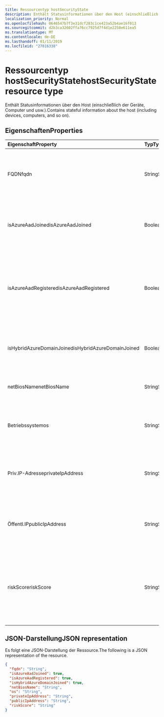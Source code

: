```yaml
---
title: Ressourcentyp hostSecurityState
description: Enthält Statusinformationen über den Host (einschließlich der Geräte, Computer und usw.).
localization_priority: Normal
ms.openlocfilehash: 0646547b7f3e31dcf283c1ce423a52b4ae16f013
ms.sourcegitcommit: d2b3ca32602ffa76cc7925d7f4d1e2258e611ea5
ms.translationtype: MT
ms.contentlocale: de-DE
ms.lasthandoff: 01/11/2019
ms.locfileid: "27816338"
---
```

# <a name="hostsecuritystate-resource-type"></a><span data-ttu-id="85b65-103">Ressourcentyp hostSecurityState</span><span class="sxs-lookup"><span data-stu-id="85b65-103">hostSecurityState resource type</span></span>

<span data-ttu-id="85b65-104">Enthält Statusinformationen über den Host (einschließlich der Geräte, Computer und usw.).</span><span class="sxs-lookup"><span data-stu-id="85b65-104">Contains stateful information about the host (including devices, computers, and so on).</span></span>

## <a name="properties"></a><span data-ttu-id="85b65-105">Eigenschaften</span><span class="sxs-lookup"><span data-stu-id="85b65-105">Properties</span></span>

| <span data-ttu-id="85b65-106">Eigenschaft</span><span class="sxs-lookup"><span data-stu-id="85b65-106">Property</span></span>   | <span data-ttu-id="85b65-107">Typ</span><span class="sxs-lookup"><span data-stu-id="85b65-107">Type</span></span>|<span data-ttu-id="85b65-108">Beschreibung</span><span class="sxs-lookup"><span data-stu-id="85b65-108">Description</span></span>|
|:---------------|:--------|:----------|
|<span data-ttu-id="85b65-109">FQDN</span><span class="sxs-lookup"><span data-stu-id="85b65-109">fqdn</span></span>|<span data-ttu-id="85b65-110">String</span><span class="sxs-lookup"><span data-stu-id="85b65-110">String</span></span>|<span data-ttu-id="85b65-111">Hosten der FQDN (Fully Qualified Domain Name) (z. B. `machine.company.com`).</span><span class="sxs-lookup"><span data-stu-id="85b65-111">Host FQDN (Fully Qualified Domain Name) (for example, `machine.company.com`).</span></span>|
|<span data-ttu-id="85b65-112">isAzureAadJoined</span><span class="sxs-lookup"><span data-stu-id="85b65-112">isAzureAadJoined</span></span>|<span data-ttu-id="85b65-113">Boolean</span><span class="sxs-lookup"><span data-stu-id="85b65-113">Boolean</span></span>|<span data-ttu-id="85b65-114">True, wenn der Host Domäne Azure Active Directory Domain Services beigetreten ist.</span><span class="sxs-lookup"><span data-stu-id="85b65-114">True if the host is domain joined to Azure Active Directory Domain Services.</span></span>|
|<span data-ttu-id="85b65-115">isAzureAadRegistered</span><span class="sxs-lookup"><span data-stu-id="85b65-115">isAzureAadRegistered</span></span>|<span data-ttu-id="85b65-116">Boolean</span><span class="sxs-lookup"><span data-stu-id="85b65-116">Boolean</span></span>|<span data-ttu-id="85b65-117">True, wenn der Host mit Azure Active Directory Gerät-Registrierung (BYOD Geräte - d. h., nicht vollständig durch Enterprise verwaltet) registriert.</span><span class="sxs-lookup"><span data-stu-id="85b65-117">True if the host registered with Azure Active Directory Device Registration (BYOD devices - that is, not fully managed by enterprise).</span></span>|
|<span data-ttu-id="85b65-118">isHybridAzureDomainJoined</span><span class="sxs-lookup"><span data-stu-id="85b65-118">isHybridAzureDomainJoined</span></span>|<span data-ttu-id="85b65-119">Boolean</span><span class="sxs-lookup"><span data-stu-id="85b65-119">Boolean</span></span>|<span data-ttu-id="85b65-120">True, wenn der Host der Domäne mit einer lokalen Active Directory-Domäne verbunden ist.</span><span class="sxs-lookup"><span data-stu-id="85b65-120">True if the host is domain joined to an on-premises Active Directory domain.</span></span>|
|<span data-ttu-id="85b65-121">netBiosName</span><span class="sxs-lookup"><span data-stu-id="85b65-121">netBiosName</span></span>|<span data-ttu-id="85b65-122">String</span><span class="sxs-lookup"><span data-stu-id="85b65-122">String</span></span>|<span data-ttu-id="85b65-123">Der Name der lokalen Host ohne den DNS-Domänennamen.</span><span class="sxs-lookup"><span data-stu-id="85b65-123">The local host name, without the DNS domain name.</span></span>|
|<span data-ttu-id="85b65-124">Betriebssystem</span><span class="sxs-lookup"><span data-stu-id="85b65-124">os</span></span>|<span data-ttu-id="85b65-125">String</span><span class="sxs-lookup"><span data-stu-id="85b65-125">String</span></span>|<span data-ttu-id="85b65-126">Host-Betriebssystem.</span><span class="sxs-lookup"><span data-stu-id="85b65-126">Host Operating System.</span></span> <span data-ttu-id="85b65-127">(Z. B. Windows10, Mac OS, RHEL, usw.).</span><span class="sxs-lookup"><span data-stu-id="85b65-127">(For example, Windows10, MacOS, RHEL, etc.).</span></span>|
|<span data-ttu-id="85b65-128">Priv.IP-Adresse</span><span class="sxs-lookup"><span data-stu-id="85b65-128">privateIpAddress</span></span>|<span data-ttu-id="85b65-129">String</span><span class="sxs-lookup"><span data-stu-id="85b65-129">String</span></span>|<span data-ttu-id="85b65-130">Private (nicht-routingfähige) IPv4 oder IPv6-Adresse (siehe [RFC 1918](https://tools.ietf.org/html/rfc1918)) zum Zeitpunkt der Warnung.</span><span class="sxs-lookup"><span data-stu-id="85b65-130">Private (not routable) IPv4 or IPv6 address (see [RFC 1918](https://tools.ietf.org/html/rfc1918)) at the time of the alert.</span></span>|
|<span data-ttu-id="85b65-131">Öffentl.IP</span><span class="sxs-lookup"><span data-stu-id="85b65-131">publicIpAddress</span></span>|<span data-ttu-id="85b65-132">String</span><span class="sxs-lookup"><span data-stu-id="85b65-132">String</span></span>|<span data-ttu-id="85b65-133">Öffentlich routingfähige IPv4 oder IPv6-Adresse (siehe [RFC 1918](https://tools.ietf.org/html/rfc1918)) zum Zeitpunkt der Warnung.</span><span class="sxs-lookup"><span data-stu-id="85b65-133">Publicly routable IPv4 or IPv6 address (see [RFC 1918](https://tools.ietf.org/html/rfc1918)) at time of the alert.</span></span>|
|<span data-ttu-id="85b65-134">riskScore</span><span class="sxs-lookup"><span data-stu-id="85b65-134">riskScore</span></span>|<span data-ttu-id="85b65-135">String</span><span class="sxs-lookup"><span data-stu-id="85b65-135">String</span></span>|<span data-ttu-id="85b65-136">Provider-generiert/berechnet Risiko Bewertung des Hosts.</span><span class="sxs-lookup"><span data-stu-id="85b65-136">Provider-generated/calculated risk score of the host.</span></span>  <span data-ttu-id="85b65-137">Empfohlene Wertebereich von 0 bis 1, die den Prozentsatz entspricht.</span><span class="sxs-lookup"><span data-stu-id="85b65-137">Recommended value range of 0-1, which equates to a percentage.</span></span>|

## <a name="json-representation"></a><span data-ttu-id="85b65-138">JSON-Darstellung</span><span class="sxs-lookup"><span data-stu-id="85b65-138">JSON representation</span></span>

<span data-ttu-id="85b65-139">Es folgt eine JSON-Darstellung der Ressource.</span><span class="sxs-lookup"><span data-stu-id="85b65-139">The following is a JSON representation of the resource.</span></span>

<!-- {
  "blockType": "resource",
  "optionalProperties": [

  ],
  "@odata.type": "microsoft.graph.hostSecurityState"
}-->

```json
{
  "fqdn": "String",
  "isAzureAadJoined": true,
  "isAzureAadRegistered": true,
  "isHybridAzureDomainJoined": true,
  "netBiosName": "String",
  "os": "String",
  "privateIpAddress": "String",
  "publicIpAddress": "String",
  "riskScore": "String"
}

```

<!-- uuid: 8fcb5dbc-d5aa-4681-8e31-b001d5168d79
2015-10-25 14:57:30 UTC -->
<!-- {
  "type": "#page.annotation",
  "description": "hostSecurityState resource",
  "keywords": "",
  "section": "documentation",
  "tocPath": ""
}-->
